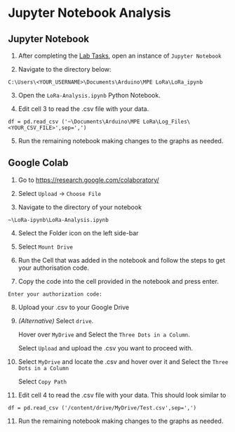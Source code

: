 # Jupyter Notebook Analysis

## Jupyter Notebook

1. After completing the [Lab Tasks](/MPE-LoRa/Lab_Tasks/README.md), open an instance of `Jupyter Notebook`

2. Navigate to the directory below:
```
C:\Users\<YOUR_USERNAME>\Documents\Arduino\MPE LoRa\LoRa_ipynb
```
3. Open the `LoRa-Analysis.ipynb` Python Notebook.

4. Edit cell 3 to read the .csv file with your data.
```
df = pd.read_csv ('~\Documents\Arduino\MPE LoRa\Log_Files\<YOUR_CSV_FILE>',sep=',')
```

5. Run the remaining notebook making changes to the graphs as needed.

## Google Colab

1. Go to https://research.google.com/colaboratory/

2. Select `Upload` -> `Choose File`

3. Navigate to the directory of your notebook
```
~\LoRa-ipynb\LoRa-Analysis.ipynb
```

4. Select the Folder icon on the left side-bar

5. Select `Mount Drive`

6. Run the Cell that was added in the notebook and follow the steps to get your authorisation code.

7. Copy the code into the cell provided in the notebook and press enter.
```
Enter your authorization code:
```

8. Upload your .csv to your Google Drive

8. *(Alternative)* Select `drive`. 

    Hover over `MyDrive` and Select the `Three Dots in a Column`.

    Select `Upload` and upload the .csv you want to proceed with.

9. Select `MyDrive` and locate the .csv and hover over it and Select the `Three Dots in a Column`

    Select `Copy Path`

10. Edit cell 4 to read the .csv file with your data. This should look similar to
```
df = pd.read_csv ('/content/drive/MyDrive/Test.csv',sep=',')
```
11. Run the remaining notebook making changes to the graphs as needed.